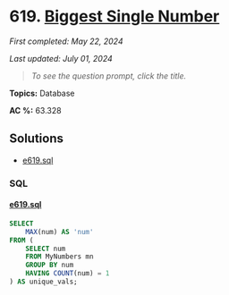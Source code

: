 # 619. [Biggest Single Number](<https://leetcode.com/problems/biggest-single-number>)

*First completed: May 22, 2024*

*Last updated: July 01, 2024*


> *To see the question prompt, click the title.*

**Topics:** Database

**AC %:** 63.328


## Solutions

- [e619.sql](<../my-submissions/e619.sql>)
### SQL
#### [e619.sql](<../my-submissions/e619.sql>)
```SQL
SELECT 
    MAX(num) AS 'num'
FROM (
    SELECT num
    FROM MyNumbers mn
    GROUP BY num
    HAVING COUNT(num) = 1
) AS unique_vals;
```

